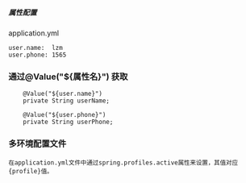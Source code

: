 ##### 属性配置

application.yml

```
user.name:  lzm
user.phone: 1565
```

### 通过@Value("${属性名}") 获取
```
    @Value("${user.name}")
    private String userName;

    @Value("${user.phone}")
    private String userPhone;
```


### 多环境配置文件
```$xslt
在application.yml文件中通过spring.profiles.active属性来设置，其值对应{profile}值。
```